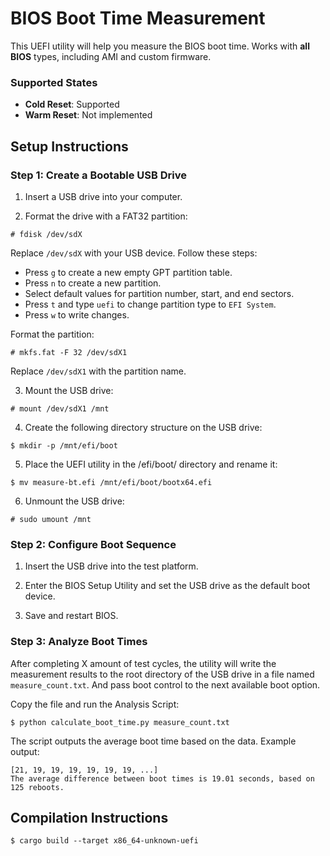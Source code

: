 # BIOS Boot Time Measurement

This UEFI utility will help you measure the BIOS boot time. Works with **all BIOS** types, including AMI and custom firmware.

### Supported States

* **Cold Reset**: Supported
* **Warm Reset**: Not implemented

## Setup Instructions

### Step 1: Create a Bootable USB Drive

1. Insert a USB drive into your computer.

2. Format the drive with a FAT32 partition:

```
# fdisk /dev/sdX
```

Replace `/dev/sdX` with your USB device. Follow these steps:

* Press `g` to create a new empty GPT partition table.
* Press `n` to create a new partition.
* Select default values for partition number, start, and end sectors.
* Press `t` and type `uefi` to change partition type to `EFI System`.
* Press `w` to write changes.

Format the partition:

```
# mkfs.fat -F 32 /dev/sdX1
```

Replace `/dev/sdX1` with the partition name.

3. Mount the USB drive:

```
# mount /dev/sdX1 /mnt
```

4. Create the following directory structure on the USB drive:

```
$ mkdir -p /mnt/efi/boot
```

5. Place the UEFI utility in the /efi/boot/ directory and rename it:

```
$ mv measure-bt.efi /mnt/efi/boot/bootx64.efi
```

6. Unmount the USB drive:

```
# sudo umount /mnt
```

### Step 2: Configure Boot Sequence

1. Insert the USB drive into the test platform.

2. Enter the BIOS Setup Utility and set the USB drive as the default boot device.

3. Save and restart BIOS.

### Step 3: Analyze Boot Times

After completing X amount of test cycles, the utility will write the measurement results to the root directory of the USB drive in a file named `measure_count.txt`. And pass boot control to the next available boot option.

Copy the file and run the Analysis Script:

```
$ python calculate_boot_time.py measure_count.txt
```

The script outputs the average boot time based on the data. Example output:

```
[21, 19, 19, 19, 19, 19, 19, ...]
The average difference between boot times is 19.01 seconds, based on 125 reboots.
```

## Compilation Instructions

```
$ cargo build --target x86_64-unknown-uefi
```
